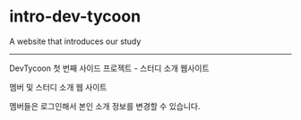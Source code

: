 # intro-dev-tycoon
A website that introduces our study

---

DevTycoon 첫 번째 사이드 프로젝트 - 스터디 소개 웹사이트

멤버 및 스터디 소개 웹 사이트

멤버들은 로그인해서 본인 소개 정보를 변경할 수 있습니다.